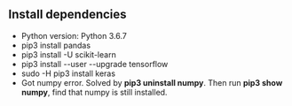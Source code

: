 ## Install dependencies
* Python version: Python 3.6.7
* pip3 install pandas
* pip3 install -U scikit-learn
* pip3 install --user --upgrade tensorflow
* sudo -H pip3 install keras
* Got numpy error. Solved by **pip3 uninstall numpy**. Then run **pip3 show numpy**, find that numpy is still installed.
